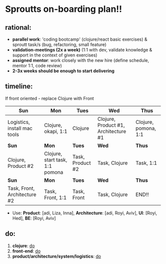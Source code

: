 # Sproutts on-boarding plan!!


## rational:
* **parallel work**: 'coding bootcamp' (clojure/react basic exercises) & sproutt task/s (bug, refactoring, small feature)
* **validation-meetings (2x a week)** (1:1 with dev, validate knowledge & support in the context of given exercises)
* **assigned mentor**: work closely with the new hire (define schedule, mentor 1:1, code review)
* **2-3x weeks should be enough to start delivering**


## timeline:
If front oriented - replace Clojure with Front

| **Sun**                             | **Mon**                                  | **Tues**                | **Wed**                                  | **Thus**                 |
|---------------------------------|--------------------------------------|----------------------|--------------------------------------|----------------------|
| Logistics, install mac tools    | Clojure, okapi, 1:1                  | Clojure              | Clojure, Product #1, Architecture #1 | Clojure, pomona, 1:1 |
| **Sun**                         | **Mon**                              | **Tues**             | **Wed**                              | **Thus**             |
| Clojure, Product #2             | Clojure, start task, 1:1 pomona      | Task, Product #2     | Task, Clojure                        | Task, 1:1            |
| **Sun**                         | **Mon**                              | **Tues**             | **Wed**                              | **Thus**             |
| Task, Front, Architecture #2    | Task, Front, 1:1                     | Task, Front          | Task, Clojure                        | END!!                |

* Use: **Product**: [adi, Liza, Inna], **Architecture**: [adi, Royi, Aviv], **UI**: [Royi, Hed], **BE**: [Royi, Aviv]

## do:
1. **clojure**: [do](clj)
2. **front-end**: [do](front)
3. **product/architecture/system/logistics**: [do](misc)
